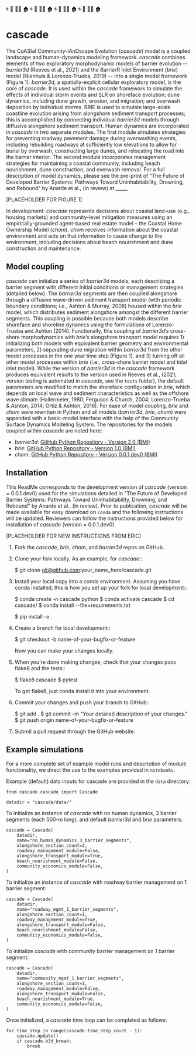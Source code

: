 🌀 🌊 🏄‍♀️ 🏚️ 🌀 🌊 🏄‍♀️ 🏚️ 🌀 🌊 🏄‍♀️ 🏚️ 🌀 🌊 🏄‍♀️ 🏚️
# cascade

The CoAStal Community-lAnDscape Evolution (*cascade*) model is a coupled landscape and human-dynamics modeling framework.
*cascade* combines elements of two exploratory morphodynamic models of barrier evolution -- *barrier3d*
(Reeves et al., 2021) and the BarrierR Inlet Environment (*brie*) model (Nienhuis & Lorenzo-Trueba, 2019) -- into a
single model framework (Figure 1). *barrier3d*, a spatially-explicit cellular exploratory model, is the core of *cascade*.
It is used within the *cascade* framework to simulate the effects of individual storm events and SLR on shoreface
evolution; dune dynamics, including dune growth, erosion, and migration; and overwash deposition by individual storms.
BRIE is used to simulate large-scale coastline evolution arising from alongshore sediment transport processes; this is
accomplished by connecting individual *barrier3d* models through diffusive alongshore sediment transport. Human dynamics
are incorporated in *cascade* in two separate modules. The first module simulates strategies for preventing roadway
pavement damage during overwashing events, including rebuilding roadways at sufficiently low elevations to allow for
burial by overwash, constructing large dunes, and relocating the road into the barrier interior. The second module
incorporates management strategies for maintaining a coastal community, including beach nourishment, dune construction,
and overwash removal. For a full description of model dynamics, please see the pre-print of "The Future of Developed
Barrier Systems: Pathways Toward Uninhabitability, Drowning, and Rebound" by Anarde et al., (in review) at _____.

[PLACEHOLDER FOR FIGURE 1]

In development: *cascade* represents decisions about coastal land-use (e.g., housing markets) and community-level
mitigation measures using an empirically-grounded agent-based real estate model – the Coastal Home Ownership Model (*chom*).
*chom* receives information about the coastal environment and acts on that information to cause change to the environment,
including decisions about beach nourishment and dune construction and maintenance.

## Model coupling
*cascade* can initialize a series of *barrier3d* models, each describing a barrier segment with different initial conditions
or management strategies (detailed below). The *barrier3d* segments are then coupled alongshore through a
diffusive wave-driven sediment transport model (with periodic boundary conditions; i.e., Ashton & Murray, 2006)
housed within the *brie* model, which distributes sediment alongshore amongst the different barrier segments.
This coupling is possible because both models describe shoreface and shoreline dynamics using the formulations of
Lorenzo-Trueba and Ashton (2014). Functionally, this coupling of *barrier3d*’s cross-shore morphodynamics with *brie*’s
alongshore transport model requires 1) initializing both models with equivalent barrier geometry and environmental
parameters, 2) separating dune migration within *barrier3d* from the other model processes in the one year time step
(Figure 1), and 3) turning off all other model processes within *brie*
(i.e., cross-shore barrier model and tidal inlet model). While the version of *barrier3d* in the *cascade* framework
produces equivalent results to the version used in Reeves et al., (2021; version testing is automated in *cascade*,
see the `tests` folder), the default parameters are modified to match the shoreface configuration in *brie*, which depends
on local wave and sediment characteristics as well as the offshore wave climate (Hallermeier, 1980; Ferguson & Church, 2004;
Lorenzo-Trueba & Ashton, 2014; Ortiz & Ashton, 2016). For ease of model coupling, *brie* and *chom* were rewritten in Python
and all models (*barrier3d*, *brie*, *chom*) were appended with a basic-model interface with the help of the
Community Surface Dynamics Modeling System. The repositories for the models coupled within *cascade* are noted here:
- *barrier3d*: [GitHub Python Repository - Version 2.0 (BMI)](https://github.com/UNC-CECL/Barrier3D)
- *brie*: [GitHub Python Repository - Version 1.0 (BMI)](https://github.com/UNC-CECL/brie)
- *chom*: [GitHub Python Repository - Version 0.0.1.dev0 (BMI)](https://github.com/UNC-CECL/CHOM)

## Installation
This ReadMe corresponds to the development version of *cascade* (version = 0.0.1.dev0) used for the simulations detailed in
"The Future of Developed Barrier Systems: Pathways Toward Uninhabitability, Drowning, and Rebound" by Anarde et al.,
(in review). Prior to publication, *cascade* will be made available for easy download on `conda` and the following
instructions will be updated. Reviewers can follow the instructions provided below for installation of *cascade* (version = 0.0.1.dev0).

[PLACEHOLDER FOR NEW INSTRUCTIONS FROM ERIC]

1. Fork the *cascade*, *brie*, *chom*, and *barrier3d* repos on GitHub.
2. Clone your fork locally. As an example, for *cascade*::

    $ git clone git@github.com:your_name_here/cascade.git

3. Install your local copy into a conda environment. Assuming you have conda
   installed, this is how you set up your fork for local development::

    $ conda create -n cascade python
    $ conda activate cascade
    $ cd cascade/
    $ conda install --file=requirements.txt

    $ pip install -e .

4. Create a branch for local development::

    $ git checkout -b name-of-your-bugfix-or-feature

   Now you can make your changes locally.

5. When you're done making changes, check that your changes pass flake8 and the
   tests::

    $ flake8 cascade
    $ pytest

   To get flake8, just conda install it into your environment.

6. Commit your changes and push your branch to GitHub::

    $ git add .
    $ git commit -m "Your detailed description of your changes."
    $ git push origin name-of-your-bugfix-or-feature

7. Submit a pull request through the GitHub website.

## Example simulations
For a more complete set of example model runs and description of module functionality, we direct the use to the examples
provided in `notebooks`.

Example (default) data inputs for cascade are provided in the `data` directory:
```
from cascade.cascade import Cascade

datadir = "cascade/data/"
```
To initialize an instance of *cascade* with no human dynamics, 3 barrier segments (each 500-m long), and
default *barrier3d* and *brie* parameters:
```
cascade = Cascade(
    datadir,
    name="no_human_dynamics_3_barrier_segments",
    alongshore_section_count=3,
    roadway_management_module=False,
    alongshore_transport_module=True,
    beach_nourishment_module=False,
    community_economics_module=False,
)
```
To initialize an instance of *cascade* with roadway barrier management on 1 barrier segment:
```
cascade = Cascade(
    datadir,
    name="roadway_mgmt_1_barrier_segments",
    alongshore_section_count=1,
    roadway_management_module=True,
    alongshore_transport_module=False,
    beach_nourishment_module=False,
    community_economics_module=False,
)
```
To initialize *cascade* with community barrier management on 1 barrier segment:
```
cascade = Cascade(
    datadir,
    name="community_mgmt_1_barrier_segments",
    alongshore_section_count=1,
    roadway_management_module=False,
    alongshore_transport_module=False,
    beach_nourishment_module=True,
    community_economics_module=False,
)
```
Once initialized, a *cascade* time loop can be completed as follows:
```
for time_step in range(cascade.time_step_count - 1):
    cascade.update()
    if cascade.b3d_break:
        break
```
